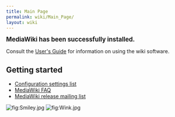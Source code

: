 ```yaml
---
title: Main Page
permalink: wiki/Main_Page/
layout: wiki
---
```


<big>**MediaWiki has been successfully installed.**</big>

Consult the [User's Guide](http://meta.wikimedia.org/wiki/Help:Contents)
for information on using the wiki software.

Getting started
---------------

-   [Configuration settings
    list](http://www.mediawiki.org/wiki/Manual:Configuration_settings)
-   [MediaWiki FAQ](http://www.mediawiki.org/wiki/Manual:FAQ)
-   [MediaWiki release mailing
    list](http://lists.wikimedia.org/mailman/listinfo/mediawiki-announce)

![](Smiley.jpg "fig:Smiley.jpg") ![](Wink.jpg "fig:Wink.jpg")
